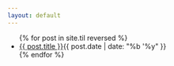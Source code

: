 ```yaml
---
layout: default
---
```


<section class="posts">
<ul>
{% for post in site.til reversed %}
<li><a href="{{ site.baseurl }}{{ post.url }}">{{ post.title }}</a><time datetime="{{ post.date | date_to_xmlschema }}">{{ post.date | date: "%b '%y" }}</time></li>
{% endfor %}
</ul>
</section>
